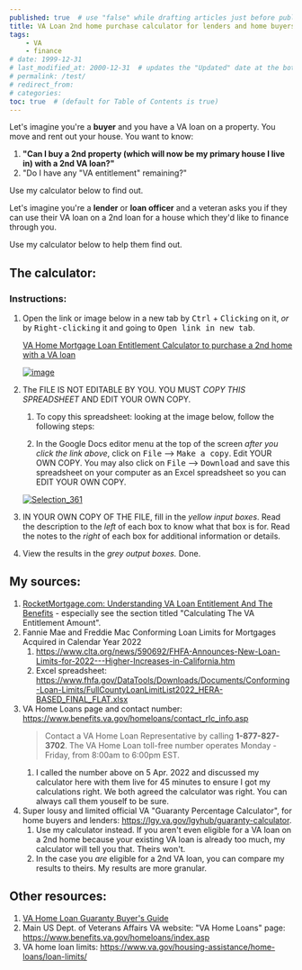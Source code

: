 ```yaml
---
published: true  # use "false" while drafting articles just before publishing
title: VA Loan 2nd home purchase calculator for lenders and home buyers
tags: 
    - VA
    - finance
# date: 1999-12-31
# last_modified_at: 2000-12-31  # updates the "Updated" date at the bottom!
# permalink: /test/
# redirect_from: 
# categories: 
toc: true  # (default for Table of Contents is true)
---
```


Let's imagine you're a **buyer** and you have a VA loan on a property. You move and rent out your house. You want to know: 
1. **"Can I buy a 2nd property (which will now be my primary house I live in) with a 2nd VA loan?"** 
1. "Do I have any "VA entitlement" remaining?"

Use my calculator below to find out.

Let's imagine you're a **lender** or **loan officer** and a veteran asks you if they can use their VA loan on a 2nd loan for a house which they'd like to finance through you. 

Use my calculator below to help them find out. 


## The calculator:

### Instructions:
1. Open the link or image below in a new tab by <kbd>Ctrl</kbd> + <kbd>Clicking</kbd> on it, _or_ by <kbd>Right-clicking</kbd> it and going to <kbd>Open link in new tab</kbd>.

    [VA Home Mortgage Loan Entitlement Calculator to purchase a 2nd home with a VA loan](https://docs.google.com/spreadsheets/d/1GyXeauLG8AtTB8nEPaWWk7kvxbm9XS3RsvAfK_hD0tE/edit?usp=sharing)

    [![image](https://user-images.githubusercontent.com/6842199/176585487-446d7d8b-cb94-4ba4-b1e9-383f444217df.png)](https://docs.google.com/spreadsheets/d/1GyXeauLG8AtTB8nEPaWWk7kvxbm9XS3RsvAfK_hD0tE/edit?usp=sharing)

1. The FILE IS NOT EDITABLE BY YOU. YOU MUST _COPY THIS SPREADSHEET_ AND EDIT YOUR OWN COPY.
    1. To copy this spreadsheet: looking at the image below, follow the following steps:

    1. In the Google Docs editor menu at the top of the screen _after you click the link above_, click on <Kbd>File</Kbd> --> <Kbd>Make a copy</Kbd>. Edit YOUR OWN COPY. You may also click on <kbd>File</kbd> --> <kbd>Download</kbd> and save this spreadsheet on your computer as an Excel spreadsheet so you can EDIT YOUR OWN COPY.

    [![Selection_361](https://user-images.githubusercontent.com/6842199/176586006-2ac34f39-27ad-4c71-9890-a9850f943b99.jpg)](https://user-images.githubusercontent.com/6842199/176586006-2ac34f39-27ad-4c71-9890-a9850f943b99.jpg)

1. IN YOUR OWN COPY OF THE FILE, fill in the _yellow input boxes_. Read the description to the _left_ of each box to know what that box is for. Read the notes to the _right_ of each box for additional information or details. 

1. View the results in the _grey output boxes._ Done.


## My sources:
1. [RocketMortgage.com: Understanding VA Loan Entitlement And The Benefits](https://www.rocketmortgage.com/learn/va-loan-entitlement) - especially see the section titled "Calculating The VA Entitlement Amount".
1. Fannie Mae and Freddie Mac Conforming Loan Limits for Mortgages Acquired in Calendar Year 2022
    1. <https://www.clta.org/news/590692/FHFA-Announces-New-Loan-Limits-for-2022---Higher-Increases-in-California.htm>
    1. Excel spreadsheet: <https://www.fhfa.gov/DataTools/Downloads/Documents/Conforming-Loan-Limits/FullCountyLoanLimitList2022_HERA-BASED_FINAL_FLAT.xlsx>
1. VA Home Loans page and contact number: <https://www.benefits.va.gov/homeloans/contact_rlc_info.asp>
    > Contact a VA Home Loan Representative by calling **1-877-827-3702**. The VA Home Loan toll-free number operates Monday - Friday, from 8:00am to 6:00pm EST.
    1. I called the number above on 5 Apr. 2022 and discussed my calculator here with them live for 45 minutes to ensure I got my calculations right. We both agreed the calculator was right. You can always call them youself to be sure.
1. Super lousy and limited official VA "Guaranty Percentage Calculator", for home buyers and lenders: <https://lgy.va.gov/lgyhub/guaranty-calculator>.
    1. Use my calculator instead. If you aren't even eligible for a VA loan on a 2nd home because your existing VA loan is already too much, my calculator will tell you that. Theirs won't. 
    1. In the case you *are* eligible for a 2nd VA loan, you can compare my results to theirs. My results are more granular. 


## Other resources:
1. [VA Home Loan Guaranty Buyer's Guide](https://www.benefits.va.gov/HOMELOANS/documents/docs/VA_Buyers_Guide.pdf)
2. Main US Dept. of Veterans Affairs VA website: "VA Home Loans" page: <https://www.benefits.va.gov/homeloans/index.asp>
3. VA home loan limits: <https://www.va.gov/housing-assistance/home-loans/loan-limits/>
